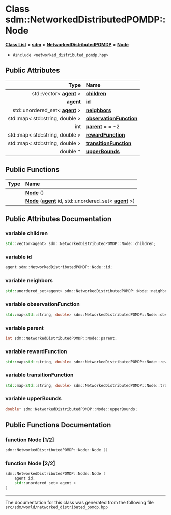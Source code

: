 
# Class sdm::NetworkedDistributedPOMDP::Node

<link rel="stylesheet" href="https://cdnjs.cloudflare.com/ajax/libs/KaTeX/0.5.1/katex.min.css">
<link rel="stylesheet" href="https://cdn.jsdelivr.net/github-markdown-css/2.2.1/github-markdown.css"/>



[**Class List**](annotated.md) **>** [**sdm**](namespacesdm.md) **>** [**NetworkedDistributedPOMDP**](classsdm_1_1NetworkedDistributedPOMDP.md) **>** [**Node**](classsdm_1_1NetworkedDistributedPOMDP_1_1Node.md)





* `#include <networked_distributed_pomdp.hpp>`













## Public Attributes

| Type | Name |
| ---: | :--- |
|  std::vector&lt; [**agent**](classsdm_1_1NetworkedDistributedPOMDP.md#typedef-agent) &gt; | [**children**](classsdm_1_1NetworkedDistributedPOMDP_1_1Node.md#variable-children)  <br> |
|  [**agent**](classsdm_1_1NetworkedDistributedPOMDP.md#typedef-agent) | [**id**](classsdm_1_1NetworkedDistributedPOMDP_1_1Node.md#variable-id)  <br> |
|  std::unordered\_set&lt; [**agent**](classsdm_1_1NetworkedDistributedPOMDP.md#typedef-agent) &gt; | [**neighbors**](classsdm_1_1NetworkedDistributedPOMDP_1_1Node.md#variable-neighbors)  <br> |
|  std::map&lt; std::string, double &gt; | [**observationFunction**](classsdm_1_1NetworkedDistributedPOMDP_1_1Node.md#variable-observationfunction)  <br> |
|  int | [**parent**](classsdm_1_1NetworkedDistributedPOMDP_1_1Node.md#variable-parent)   = = -2<br> |
|  std::map&lt; std::string, double &gt; | [**rewardFunction**](classsdm_1_1NetworkedDistributedPOMDP_1_1Node.md#variable-rewardfunction)  <br> |
|  std::map&lt; std::string, double &gt; | [**transitionFunction**](classsdm_1_1NetworkedDistributedPOMDP_1_1Node.md#variable-transitionfunction)  <br> |
|  double \* | [**upperBounds**](classsdm_1_1NetworkedDistributedPOMDP_1_1Node.md#variable-upperbounds)  <br> |


## Public Functions

| Type | Name |
| ---: | :--- |
|   | [**Node**](classsdm_1_1NetworkedDistributedPOMDP_1_1Node.md#function-node-1-2) () <br> |
|   | [**Node**](classsdm_1_1NetworkedDistributedPOMDP_1_1Node.md#function-node-2-2) ([**agent**](classsdm_1_1NetworkedDistributedPOMDP.md#typedef-agent) id, std::unordered\_set&lt; [**agent**](classsdm_1_1NetworkedDistributedPOMDP.md#typedef-agent) &gt;) <br> |








## Public Attributes Documentation


### variable children 


```cpp
std::vector<agent> sdm::NetworkedDistributedPOMDP::Node::children;
```



### variable id 


```cpp
agent sdm::NetworkedDistributedPOMDP::Node::id;
```



### variable neighbors 


```cpp
std::unordered_set<agent> sdm::NetworkedDistributedPOMDP::Node::neighbors;
```



### variable observationFunction 


```cpp
std::map<std::string, double> sdm::NetworkedDistributedPOMDP::Node::observationFunction;
```



### variable parent 


```cpp
int sdm::NetworkedDistributedPOMDP::Node::parent;
```



### variable rewardFunction 


```cpp
std::map<std::string, double> sdm::NetworkedDistributedPOMDP::Node::rewardFunction;
```



### variable transitionFunction 


```cpp
std::map<std::string, double> sdm::NetworkedDistributedPOMDP::Node::transitionFunction;
```



### variable upperBounds 


```cpp
double* sdm::NetworkedDistributedPOMDP::Node::upperBounds;
```


## Public Functions Documentation


### function Node [1/2]


```cpp
sdm::NetworkedDistributedPOMDP::Node::Node () 
```



### function Node [2/2]


```cpp
sdm::NetworkedDistributedPOMDP::Node::Node (
    agent id,
    std::unordered_set< agent >
) 
```



------------------------------
The documentation for this class was generated from the following file `src/sdm/world/networked_distributed_pomdp.hpp`
